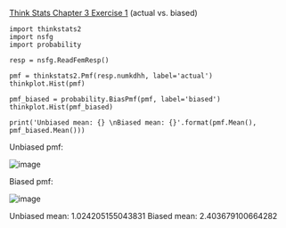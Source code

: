 [Think Stats Chapter 3 Exercise 1](http://greenteapress.com/thinkstats2/html/thinkstats2004.html#toc31) (actual vs. biased)

```
import thinkstats2
import nsfg
import probability

resp = nsfg.ReadFemResp()

pmf = thinkstats2.Pmf(resp.numkdhh, label='actual')
thinkplot.Hist(pmf)

pmf_biased = probability.BiasPmf(pmf, label='biased')
thinkplot.Hist(pmf_biased)

print('Unbiased mean: {} \nBiased mean: {}'.format(pmf.Mean(), pmf_biased.Mean()))
```

Unbiased pmf:

![image](~/documents/metis/dsp/statistics/unbiased_pmf.png)

Biased pmf:

![image](~/documents/metis/dsp/statistics/biased_pmf.png)

Unbiased mean: 1.024205155043831
Biased mean: 2.403679100664282
